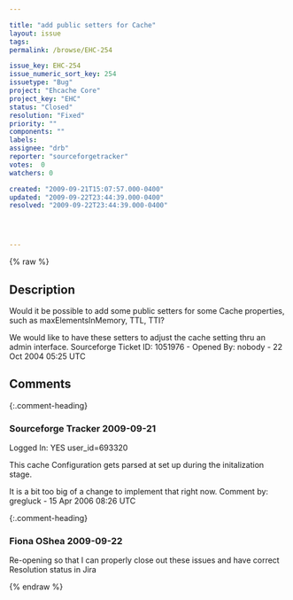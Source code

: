 ```yaml
---

title: "add public setters for Cache"
layout: issue
tags: 
permalink: /browse/EHC-254

issue_key: EHC-254
issue_numeric_sort_key: 254
issuetype: "Bug"
project: "Ehcache Core"
project_key: "EHC"
status: "Closed"
resolution: "Fixed"
priority: ""
components: ""
labels: 
assignee: "drb"
reporter: "sourceforgetracker"
votes:  0
watchers: 0

created: "2009-09-21T15:07:57.000-0400"
updated: "2009-09-22T23:44:39.000-0400"
resolved: "2009-09-22T23:44:39.000-0400"




---
```


{% raw %}

## Description

<div markdown="1" class="description">

Would it be possible to add some public setters for
some Cache properties, such as maxElementsInMemory,
TTL, TTI?

We would like to have these setters to adjust the cache
setting thru an admin interface.
Sourceforge Ticket ID: 1051976 - Opened By: nobody - 22 Oct 2004 05:25 UTC

</div>

## Comments


{:.comment-heading}
### **Sourceforge Tracker** <span class="date">2009-09-21</span>

<div markdown="1" class="comment">

Logged In: YES 
user\_id=693320

This cache Configuration gets parsed at set up during the initalization stage. 

It is a bit too big of a change to implement that right now.
Comment by: gregluck - 15 Apr 2006 08:26 UTC

</div>


{:.comment-heading}
### **Fiona OShea** <span class="date">2009-09-22</span>

<div markdown="1" class="comment">

Re-opening so that I can properly close out these issues and have correct Resolution status in Jira

</div>



{% endraw %}
